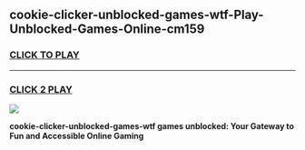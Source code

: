
## cookie-clicker-unblocked-games-wtf-Play-Unblocked-Games-Online-cm159
<h3>
<a href="https://premium76.site?title=cookie-clicker-unblocked-games-wtf&ref=25A">CLICK TO PLAY</a></h3>
<hr>

<h3>
<a href="https://premium76.site?title=cookie-clicker-unblocked-games-wtf&ref=25A">CLICK 2 PLAY</a>
  
</h3>

<a href="https://premium76.site?title=cookie-clicker-unblocked-games-wtf&ref=25A"><img src="https://clearcache.store/games.png"></a>


**cookie-clicker-unblocked-games-wtf games unblocked: Your Gateway to Fun and Accessible Online Gaming**
